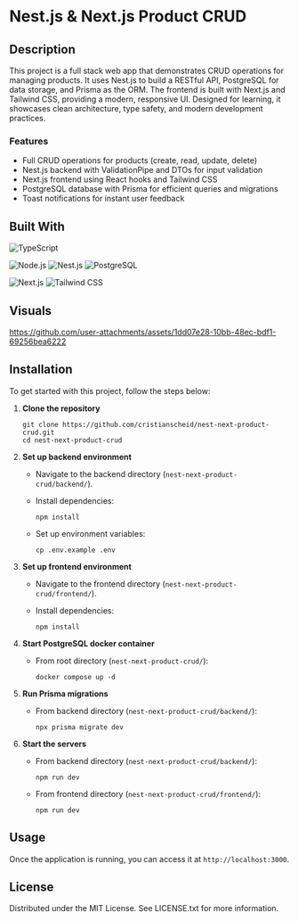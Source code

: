 # Nest.js & Next.js Product CRUD

## Description

This project is a full stack web app that demonstrates CRUD operations for managing products. It uses Nest.js to build a RESTful API, PostgreSQL for data storage, and Prisma as the ORM. The frontend is built with Next.js and Tailwind CSS, providing a modern, responsive UI. Designed for learning, it showcases clean architecture, type safety, and modern development practices.

### Features

- Full CRUD operations for products (create, read, update, delete)
- Nest.js backend with ValidationPipe and DTOs for input validation
- Next.js frontend using React hooks and Tailwind CSS
- PostgreSQL database with Prisma for efficient queries and migrations
- Toast notifications for instant user feedback

## Built With

![TypeScript][typescript-badge]

![Node.js][nodejs-badge]
![Nest.js][nestjs-badge]
![PostgreSQL][postgresql-badge]

![Next.js][nextjs-badge]
![Tailwind CSS][tailwindcss-badge]

## Visuals

https://github.com/user-attachments/assets/1dd07e28-10bb-48ec-bdf1-69256bea6222

## Installation

To get started with this project, follow the steps below:

1. **Clone the repository**

   ```
   git clone https://github.com/cristianscheid/nest-next-product-crud.git
   cd nest-next-product-crud
   ```

2. **Set up backend environment**

   - Navigate to the backend directory (`nest-next-product-crud/backend/`).
   - Install dependencies:

     ```
     npm install
     ```

   - Set up environment variables:

     ```
     cp .env.example .env
     ```

3. **Set up frontend environment**

   - Navigate to the frontend directory (`nest-next-product-crud/frontend/`).
   - Install dependencies:

     ```
     npm install
     ```

4. **Start PostgreSQL docker container**

   - From root directory (`nest-next-product-crud/`):

     ```
     docker compose up -d
     ```

5. **Run Prisma migrations**

   - From backend directory (`nest-next-product-crud/backend/`):

     ```
     npx prisma migrate dev
     ```

6. **Start the servers**

   - From backend directory (`nest-next-product-crud/backend/`):

     ```
     npm run dev
     ```

   - From frontend directory (`nest-next-product-crud/frontend/`):

     ```
     npm run dev
     ```

## Usage

Once the application is running, you can access it at `http://localhost:3000`.

## License

Distributed under the MIT License. See LICENSE.txt for more information.

<!-- Badges for 'Built With' section -->

[typescript-badge]: https://img.shields.io/badge/TypeScript-5.8-gray?style=for-the-badge&logo=typescript&logoColor=white
[nestjs-badge]: https://img.shields.io/badge/Nest.js-11.1-gray?style=for-the-badge&logo=nestjs&logoColor=white
[nodejs-badge]: https://img.shields.io/badge/Node.js-22.14-gray?style=for-the-badge&logo=node.js&logoColor=white
[postgresql-badge]: https://img.shields.io/badge/PostgreSQL-17.5-gray?style=for-the-badge&logo=postgresql&logoColor=white
[nextjs-badge]: https://img.shields.io/badge/Next.js-15.3-gray?style=for-the-badge&logo=next.js&logoColor=white
[tailwindcss-badge]: https://img.shields.io/badge/Tailwind%20CSS-4.1-gray?style=for-the-badge&logo=tailwindcss&logoColor=white
